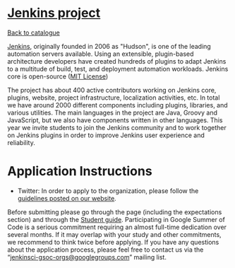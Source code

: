 
# [Jenkins project](https://jenkins.io/)

[Back to catalogue](../README.md#jenkins-project)

[Jenkins](https://jenkins.io/), originally founded in 2006 as "Hudson", is one of the leading automation servers available. Using an extensible, plugin-based architecture developers have created hundreds of plugins to adapt Jenkins to a multitude of build, test, and deployment automation workloads. Jenkins core is open-source ([MIT License](http://www.opensource.org/licenses/mit-license.php))

The project has about 400 active contributors working on Jenkins core, plugins, website, project infrastructure, localization activities, etc. In total we have around 2000 different components including plugins, libraries, and various utilities. The main languages in the project are Java, Groovy and JavaScript, but we also have components written in other languages.
This year we invite students to join the Jenkins community and to work together on Jenkins plugins in order to improve Jenkins user experience and reliability.

# Application Instructions

* Twitter: In order to apply to the organization, please follow the [guidelines posted on our website](https://jenkins.io/projects/gsoc/students/#student-application-process). 

Before submitting please go through the page (including the expectations section) and through the [Student guide](https://google.github.io/gsocguides/student/). Participating in Google Summer of Code is a serious commitment requiring an almost full-time dedication over several months. If it may overlap with your study and other commitments, we recommend to think twice before applying.
If you have any questions about the application process, please feel free to contact us via the “jenkinsci-gsoc-orgs@googlegroups.com” mailing list.